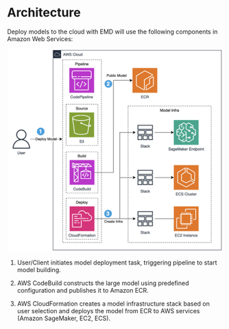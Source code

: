 
# Architecture
Deploy models to the cloud with EMD will use the following components in Amazon Web Services:

![alt text](emd-architecture.png)

1. User/Client initiates model deployment task, triggering pipeline to start model building.

2. AWS CodeBuild constructs the large model using predefined configuration and publishes it to Amazon ECR.

3. AWS CloudFormation creates a model infrastructure stack based on user selection and deploys the model from ECR to AWS services (Amazon SageMaker, EC2, ECS).
